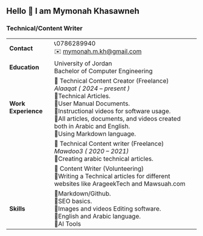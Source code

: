 ## Hello 👋 I am Mymonah Khasawneh 
### Technical/Content Writer

|                     |                                                                                                                                                                                                                                                                                                                                            |     |
| ------------------- | ------------------------------------------------------------------------------------------------------------------------------------------------------------------------------------------------------------------------------------------------------------------------------------------------------------------------------------------ | --- |
| **Contact**         | :telephone_receiver:0786289940<br>:envelope: mymonah.m.kh@gmail.com                                                                                                                                                                                                                                                                                                   |     |
| **Education**       | University of Jordan<br>Bachelor of Computer Engineering                                                                                                                                                                                                                                                                               |     |
| **Work Experience** | :pushpin: Technical Content Creator (Freelance)<br>*Alaaqat ( 2024 – present )*<br> :small_blue_diamond:Technical Articles.<br>:small_blue_diamond:User Manual Documents.<br>:small_blue_diamond:Instructional videos for software usage.<br>:small_blue_diamond:All articles, documents, and videos created both in Arabic and English.<br>:small_blue_diamond:Using Markdown language. |     |
|                     | :pushpin: Technical Content writer (Freelance)<br>*Mawdoo3 ( 2020 – 2021)*<br>:small_blue_diamond:Creating arabic technical articles.                                                                                                                                                                                                                      |     |
|                     | :pushpin: Content Writer (Volunteering)<br>:small_blue_diamond:Writing a Technical articles for different websites like ArageekTech and Mawsuah.com                                                                                                                                                                                                                  |     |
| **Skills**          | :small_blue_diamond:Markdown/Github.<br>:small_blue_diamond:SEO basics.<br>:small_blue_diamond:Images and videos Editing software.<br>:small_blue_diamond:English and Arabic language.<br>:small_blue_diamond:AI Tools                                                                                                                                                                 |     |
